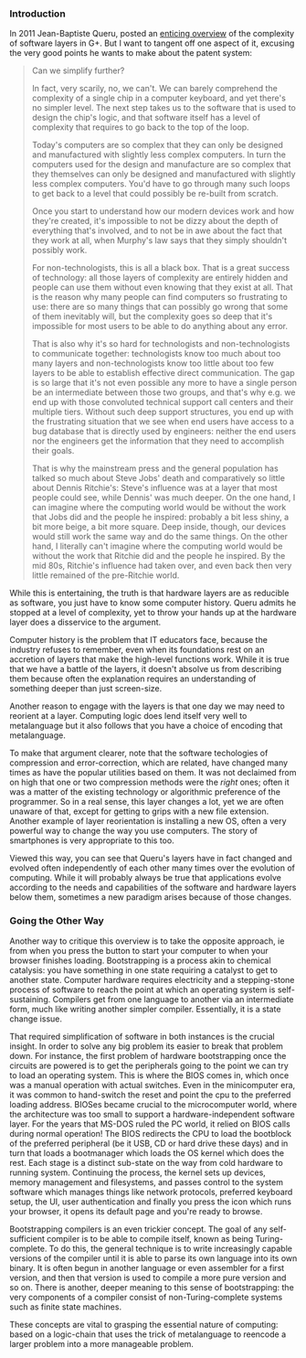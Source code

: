 ### Introduction

In 2011 Jean-Baptiste Queru, posted an [enticing overview](https://plus.google.com/+JeanBaptisteQueru/posts/dfydM2Cnepe) of the
complexity of software layers in G+. But I want to tangent off one aspect of
it, excusing the very good points he wants to make about the patent system:

>Can we simplify further?
>
>In fact, very scarily, no, we can't. We can barely comprehend the complexity of a single chip in a computer keyboard, and yet there's no simpler level. The next step takes us to the software that is used to design the chip's logic, and that software itself has a level of complexity that requires to go back to the top of the loop.
>
>Today's computers are so complex that they can only be designed and manufactured with slightly less complex computers. In turn the computers used for the design and manufacture are so complex that they themselves can only be designed and manufactured with slightly less complex computers. You'd have to go through many such loops to get back to a level that could possibly be re-built from scratch.
>
>Once you start to understand how our modern devices work and how they're created, it's impossible to not be dizzy about the depth of everything that's involved, and to not be in awe about the fact that they work at all, when Murphy's law says that they simply shouldn't possibly work.
>
>For non-technologists, this is all a black box. That is a great success of technology: all those layers of complexity are entirely hidden and people can use them without even knowing that they exist at all. That is the reason why many people can find computers so frustrating to use: there are so many things that can possibly go wrong that some of them inevitably will, but the complexity goes so deep that it's impossible for most users to be able to do anything about any error.
>
>That is also why it's so hard for technologists and non-technologists to communicate together: technologists know too much about too many layers and non-technologists know too little about too few layers to be able to establish effective direct communication. The gap is so large that it's not even possible any more to have a single person be an intermediate between those two groups, and that's why e.g. we end up with those convoluted technical support call centers and their multiple tiers. Without such deep support structures, you end up with the frustrating situation that we see when end users have access to a bug database that is directly used by engineers: neither the end users nor the engineers get the information that they need to accomplish their goals.
>
>That is why the mainstream press and the general population has talked so much about Steve Jobs' death and comparatively so little about Dennis Ritchie's: Steve's influence was at a layer that most people could see, while Dennis' was much deeper. On the one hand, I can imagine where the computing world would be without the work that Jobs did and the people he inspired: probably a bit less shiny, a bit more beige, a bit more square. Deep inside, though, our devices would still work the same way and do the same things. On the other hand, I literally can't imagine where the computing world would be without the work that Ritchie did and the people he inspired. By the mid 80s, Ritchie's influence had taken over, and even back then very little remained of the pre-Ritchie world.

While this is entertaining, the truth is that hardware layers are as reducible
as software, you just have to know some computer history. Queru admits he
stopped at a level of complexity, yet to throw your hands up at the hardware
layer does a disservice to the argument.  

Computer history is the problem that IT educators face, because the industry
refuses to remember, even when its foundations rest on an accretion of layers
that make the high-level functions work. While it is true that we have a battle of
the layers, it doesn't absolve us from describing them because often the
explanation requires an understanding of something deeper than just
screen-size.

Another reason to engage with the layers is that one day we may need to
reorient at a layer. Computing logic does lend itself very well to
metalanguage but it also follows that you have a choice of encoding that
metalanguage.

To make that argument clearer, note that the software techologies of
compression and error-correction, which are related, have changed many times
as have the popular utilities based on them. It was not declaimed from on high
that one or two compression methods were the *right* ones; often it was a
matter of the existing technology or algorithmic preference of the programmer.
So in a real sense, this layer changes a lot, yet we are often unaware of
that, except for getting to grips with a new file extension. Another example
of layer reorientation is installing a new OS, often a very powerful way to
change the way you use computers. The story of smartphones is very appropriate
to this too.

Viewed this way, you can see that Queru's layers have in fact changed and
evolved often independently of each other many times over the evolution of
computing. While it will probably always be true that applications evolve
according to the needs and capabilities of the software and hardware layers
below them, sometimes a new paradigm arises because of those changes.


### Going the Other Way

Another way to critique this overview is to take the opposite approach, ie
from when you press the button to start your computer to when your browser
finishes loading. Bootstrapping is a process akin to chemical catalysis:
you have something in one state requiring a catalyst to get to another state.
Computer hardware requires electricity and a stepping-stone process of
software to reach the point at which an operating system is self-sustaining.
Compilers get from one language to another via an intermediate form, much like
writing another simpler compiler. Essentially, it is a state change issue.

That required simplification of software in both instances is the crucial
insight. In order to solve any big problem its easier to break that problem
down. For instance, the first problem of hardware bootstrapping once the
circuits are powered is to get the peripherals going to the point we can try
to load an operating system. This is where the BIOS comes in, which once was a
manual operation with actual switches. Even in the minicomputer era, it was
common to hand-switch the reset and point the cpu to the preferred loading
address.  BIOSes became crucial to the microcomputer world, where the
architecture was too small to support a hardware-independent software layer.
For the years that MS-DOS ruled the PC world, it relied on BIOS calls during
normal operation!  The BIOS redirects the CPU to load the bootblock of the
preferred peripheral (be it USB, CD or hard drive these days) and in turn that
loads a bootmanager which loads the OS kernel which does the rest. Each stage
is a distinct sub-state on the way from cold hardware to running system.
Continuing the process, the kernel sets up devices, memory management and
filesystems, and passes control to the system software which manages things
like network protocols, preferred keyboard setup, the UI, user authentication
and finally you press the icon which runs your browser, it opens its default
page and you're ready to browse.

Bootstrapping compilers is an even trickier concept. The goal of any
self-sufficient compiler is to be able to compile itself, known as
being Turing-complete. To do this, the general technique is to write
increasingly capable versions of the compiler until it is able to parse its
own language into its own binary. It is often begun in another language or
even assembler for a first version, and then that version is used to compile a
more pure version and so on. There is another, deeper meaning to this sense of
bootstrapping: the very components of a compiler consist of
non-Turing-complete systems such as finite state machines.

These concepts are vital to grasping the essential nature of computing: based
on a logic-chain that uses the trick of metalanguage to reencode a larger
problem into a more manageable problem.

